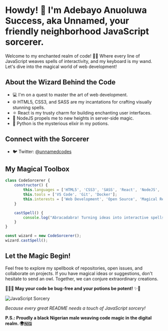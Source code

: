 # Howdy! 👋 I'm Adebayo Anuoluwa Success, aka **Unnamed**, your friendly neighborhood JavaScript sorcerer.

Welcome to my enchanted realm of code! 🧙‍♂️ Where every line of JavaScript weaves spells of interactivity, and my keyboard is my wand. Let's dive into the magical world of web development!

## About the Wizard Behind the Code
- 💻 I'm on a quest to master the art of web development.
- 🌐 HTML5, CSS3, and SASS are my incantations for crafting visually stunning spells.
- ⚛️ React is my trusty charm for building enchanting user interfaces.
- 🚀 NodeJS propels me to new heights in server-side magic.
- 🐍 Python is the mysterious elixir in my potions.

## Connect with the Sorcerer
- 🐦 Twitter: [@unnamedcodes](https://twitter.com/unnamedcodes)

## My Magical Toolbox
```javascript
class CodeSorcerer {
    constructor() {
        this.languages = ['HTML5', 'CSS3', 'SASS', 'React', 'NodeJS', 'Python'];
        this.tools = ['VS Code', 'Git', 'Docker'];
        this.interests = ['Web Development', 'Open Source', 'Magical Realms'];
    }

    castSpell() {
        console.log("Abracadabra! Turning ideas into interactive spells!");
    }
}

const wizard = new CodeSorcerer();
wizard.castSpell();
```

## Let the Magic Begin!
Feel free to explore my spellbook of repositories, open issues, and collaborate on projects. If you have magical ideas or suggestions, don't hesitate to send an owl. Together, we can conjure extraordinary creations.

🧙‍♂️✨ **May your code be bug-free and your potions be potent!** ✨🚀

![JavaScript Sorcery](https://media.giphy.com/media/Y4ak9Ki2GZCbJxAnJD/giphy.gif)

*Because every great README needs a touch of JavaScript sorcery!*

**P.S.: Proudly a black Nigerian male weaving code magic in the digital realm. 🌍🇳🇬**












